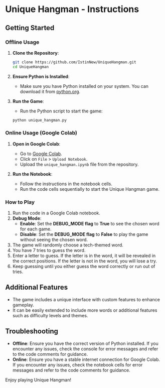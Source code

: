 # Unique Hangman - Instructions

## Getting Started

### Offline Usage
1. **Clone the Repository**:
    ```sh
    git clone https://github.com/IstinNew/UniqueHangman.git
    cd UniqueHangman
    ```

2. **Ensure Python is Installed**:
    - Make sure you have Python installed on your system. You can download it from [python.org](https://www.python.org/downloads/).

3. **Run the Game**:
    - Run the Python script to start the game:
    ```sh
    python unique_hangman.py
    ```

### Online Usage (Google Colab)
1. **Open in Google Colab**:
    - Go to [Google Colab](https://colab.research.google.com/).
    - Click on `File` > `Upload Notebook`.
    - Upload the `unique_hangman.ipynb` file from the repository.

2. **Run the Notebook**:
    - Follow the instructions in the notebook cells.
    - Run the code cells sequentially to start the Unique Hangman game.

### How to Play
1. Run the code in a Google Colab notebook.
2. **Debug Mode**:
   - **Enable**: Set the **DEBUG_MODE flag** to **True** to see the chosen word for each game.
   - **Disable**: Set the **DEBUG_MODE flag** to **False** to play the game without seeing the chosen word.
3. The game will randomly choose a tech-themed word.
4. You have 7 tries to guess the word.
5. Enter a letter to guess. If the letter is in the word, it will be revealed in the correct positions. If the letter is not in the word, you will lose a try.
6. Keep guessing until you either guess the word correctly or run out of tries.

## Additional Features
- The game includes a unique interface with custom features to enhance gameplay.
- It can be easily extended to include more words or additional features such as difficulty levels and themes.

## Troubleshooting
- **Offline**: Ensure you have the correct version of Python installed. If you encounter any issues, check the console for error messages and refer to the code comments for guidance.
- **Online**: Ensure you have a stable internet connection for Google Colab. If you encounter any issues, check the notebook cells for error messages and refer to the code comments for guidance.

Enjoy playing Unique Hangman!
